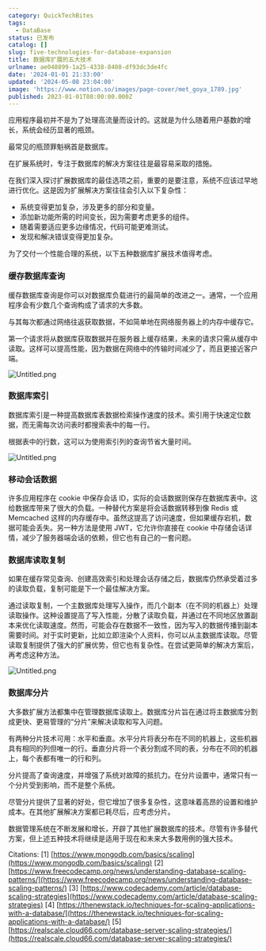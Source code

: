 ```yaml
---
category: QuickTechBites
tags:
  - DataBase
status: 已发布
catalog: []
slug: five-technologies-for-database-expansion
title: 数据库扩展的五大技术
urlname: ae048899-1a25-4338-8408-df93dc3de4fc
date: '2024-01-01 21:33:00'
updated: '2024-05-08 23:04:00'
image: 'https://www.notion.so/images/page-cover/met_goya_1789.jpg'
published: 2023-01-01T08:00:00.000Z
---
```


应用程序最初并不是为了处理高流量而设计的。这就是为什么随着用户基数的增长，系统会经历显著的瓶颈。


最常见的瓶颈罪魁祸首是数据库。


在扩展系统时，专注于数据库的解决方案往往是最容易采取的措施。


在我们深入探讨扩展数据库的最佳选项之前，重要的是要注意，系统不应该过早地进行优化。这是因为扩展解决方案往往会引入以下复杂性：

- 系统变得更加复杂，涉及更多的部分和变量。
- 添加新功能所需的时间变长，因为需要考虑更多的组件。
- 随着需要适应更多边缘情况，代码可能更难测试。
- 发现和解决错误变得更加复杂。

为了交付一个性能合理的系统，以下五种数据库扩展技术值得考虑。


### **缓存数据库查询**


缓存数据库查询是你可以对数据库负载进行的最简单的改进之一。通常，一个应用程序会有少数几个查询构成了请求的大多数。


与其每次都通过网络往返获取数据，不如简单地在网络服务器上的内存中缓存它。


第一个请求将从数据库获取数据并在服务器上缓存结果，未来的请求只需从缓存中读取。这样可以提高性能，因为数据在网络中的传输时间减少了，而且更接近客户端。


![Untitled.png](https://prod-files-secure.s3.us-west-2.amazonaws.com/5d24fe63-e567-4804-86f9-9fdc62e13082/90ccd300-8cb4-4392-a93f-76f7d0b7f352/Untitled.png?X-Amz-Algorithm=AWS4-HMAC-SHA256&X-Amz-Content-Sha256=UNSIGNED-PAYLOAD&X-Amz-Credential=ASIAZI2LB466RLEBX5QO%2F20250407%2Fus-west-2%2Fs3%2Faws4_request&X-Amz-Date=20250407T213634Z&X-Amz-Expires=3600&X-Amz-Security-Token=IQoJb3JpZ2luX2VjEO3%2F%2F%2F%2F%2F%2F%2F%2F%2F%2FwEaCXVzLXdlc3QtMiJGMEQCID8vfMN46kY0sXqphGkragPPM%2BxKv6N9akuPTgWr8y71AiAcBY9sWDsG8Wl6Pg8uYmevTR2Pxd6UNNQBU8YJcofTVCr%2FAwhmEAAaDDYzNzQyMzE4MzgwNSIMhXwDdtA7ASgZhMEAKtwDxs5IllV%2Bp13LMVmNt0bldNH13cSxorWDF2IP4hx%2FdNckwvYulTjzPYdH%2BagmUzxrVufW7hxBcfw9OoJuWjKYf2AtHdFGpxmBlaQVuEzC0HZWkXRtJ0VQLEQGIGk%2B8nWzslUAkFS5qMNhYCwp%2FM6l43iqzuHowlnLf5MsFuFcao7QY9hwe1f9S6GQpdmqCXtpeudtSwFW2c4VGSe%2BN%2Bbg16JtEmfD%2Fs3TTwZCT7OnTXLSTnPoF4WLDuDYwOpWhXfQmoULmqE5%2F%2Ffy8j%2BwMnntNXUx6D4PDvlybBUnT%2BUk7okuvwGFYv1bN5uOWgtZXLxa2HP4EMG72NUzOFHfhpmapGp54%2FANqcOafC7QOP1i8dPRvGwUTApwDS1naE99GWye9c0%2B6sXKNTP019AzjLETpuINk0rd0jeGduGL7A1r15sZ1OCv4vJn4VhIgG3jx4g2Fnoae5wpTZbqwGHmZ8RTJCa9HYJkq%2FHkMypazvWPy0MIAmZjy8UXvJxsEFQ1g2Ep8rmEJP1tTTVybG7%2BawnUdeNdmAh8LvCSQjPZ34vJ89j7iZ1QS2n3bge66yz7xLQwg%2B%2BFgxmadnu2s%2FgutgSMrFXIwfjlg3O7fwtEGeOcmTrCeyj%2BSp7hzCAM8OMw5IHRvwY6pgH10oY8Wx8Xyub3jEl%2BF2V%2FYJVtDljhCss4T3gf%2BXBCu6uahismGsKHdWxbwfLZJ%2FYTKxcA%2Fn2SZ2L5D%2BbY20kP%2Faxe%2F7ewDSDjtJQQaMktrI6hjxUaK5ii40MwJ0B6%2BE5%2BlghM1znxQzUoYao08IHi5zFmlLygxMPoR%2FQsRNvWEj5R0H47CJExLqvG2rQD9jCc5JJjdBDfQcj32KKja4oQ0UQyHxsQ&X-Amz-Signature=12b8a668811de26d10fc0d8c8b468848bdd81acae16b015cd87deebaeb475676&X-Amz-SignedHeaders=host&x-id=GetObject)


### **数据库索引**


数据库索引是一种提高数据库表数据检索操作速度的技术。索引用于快速定位数据，而无需每次访问表时都搜索表中的每一行。


根据表中的行数，这可以为使用索引列的查询节省大量时间。


![Untitled.png](https://prod-files-secure.s3.us-west-2.amazonaws.com/5d24fe63-e567-4804-86f9-9fdc62e13082/d4109739-24f9-4adf-abd6-8eec0d12f3c8/Untitled.png?X-Amz-Algorithm=AWS4-HMAC-SHA256&X-Amz-Content-Sha256=UNSIGNED-PAYLOAD&X-Amz-Credential=ASIAZI2LB466RLEBX5QO%2F20250407%2Fus-west-2%2Fs3%2Faws4_request&X-Amz-Date=20250407T213634Z&X-Amz-Expires=3600&X-Amz-Security-Token=IQoJb3JpZ2luX2VjEO3%2F%2F%2F%2F%2F%2F%2F%2F%2F%2FwEaCXVzLXdlc3QtMiJGMEQCID8vfMN46kY0sXqphGkragPPM%2BxKv6N9akuPTgWr8y71AiAcBY9sWDsG8Wl6Pg8uYmevTR2Pxd6UNNQBU8YJcofTVCr%2FAwhmEAAaDDYzNzQyMzE4MzgwNSIMhXwDdtA7ASgZhMEAKtwDxs5IllV%2Bp13LMVmNt0bldNH13cSxorWDF2IP4hx%2FdNckwvYulTjzPYdH%2BagmUzxrVufW7hxBcfw9OoJuWjKYf2AtHdFGpxmBlaQVuEzC0HZWkXRtJ0VQLEQGIGk%2B8nWzslUAkFS5qMNhYCwp%2FM6l43iqzuHowlnLf5MsFuFcao7QY9hwe1f9S6GQpdmqCXtpeudtSwFW2c4VGSe%2BN%2Bbg16JtEmfD%2Fs3TTwZCT7OnTXLSTnPoF4WLDuDYwOpWhXfQmoULmqE5%2F%2Ffy8j%2BwMnntNXUx6D4PDvlybBUnT%2BUk7okuvwGFYv1bN5uOWgtZXLxa2HP4EMG72NUzOFHfhpmapGp54%2FANqcOafC7QOP1i8dPRvGwUTApwDS1naE99GWye9c0%2B6sXKNTP019AzjLETpuINk0rd0jeGduGL7A1r15sZ1OCv4vJn4VhIgG3jx4g2Fnoae5wpTZbqwGHmZ8RTJCa9HYJkq%2FHkMypazvWPy0MIAmZjy8UXvJxsEFQ1g2Ep8rmEJP1tTTVybG7%2BawnUdeNdmAh8LvCSQjPZ34vJ89j7iZ1QS2n3bge66yz7xLQwg%2B%2BFgxmadnu2s%2FgutgSMrFXIwfjlg3O7fwtEGeOcmTrCeyj%2BSp7hzCAM8OMw5IHRvwY6pgH10oY8Wx8Xyub3jEl%2BF2V%2FYJVtDljhCss4T3gf%2BXBCu6uahismGsKHdWxbwfLZJ%2FYTKxcA%2Fn2SZ2L5D%2BbY20kP%2Faxe%2F7ewDSDjtJQQaMktrI6hjxUaK5ii40MwJ0B6%2BE5%2BlghM1znxQzUoYao08IHi5zFmlLygxMPoR%2FQsRNvWEj5R0H47CJExLqvG2rQD9jCc5JJjdBDfQcj32KKja4oQ0UQyHxsQ&X-Amz-Signature=ff2f44aae039528bb7a88b19d514c062b2de372c68b391e0342686d98bbad7e9&X-Amz-SignedHeaders=host&x-id=GetObject)


### **移动会话数据**


许多应用程序在 cookie 中保存会话 ID，实际的会话数据则保存在数据库表中。这给数据库带来了很大的负载。一种替代方案是将会话数据转移到像 Redis 或 Memcached 这样的内存缓存中。虽然这提高了访问速度，但如果缓存宕机，数据可能会丢失。另一种方法是使用 JWT，它允许你直接在 cookie 中存储会话详情，减少了服务器端会话的依赖，但它也有自己的一套问题。


### **数据库读取复制**


如果在缓存常见查询、创建高效索引和处理会话存储之后，数据库仍然承受着过多的读取负载，复制可能是下一个最佳解决方案。


通过读取复制，一个主数据库处理写入操作，而几个副本（在不同的机器上）处理读取操作。这种设置提高了写入性能，分散了读取负载，并通过在不同地区放置副本来优化读取速度。然而，可能会存在数据不一致性，因为写入的数据传播到副本需要时间。对于实时更新，比如立即渲染个人资料，你可以从主数据库读取。尽管读取复制提供了强大的扩展优势，但它也有复杂性。在尝试更简单的解决方案后，再考虑这种方法。


![Untitled.png](https://prod-files-secure.s3.us-west-2.amazonaws.com/5d24fe63-e567-4804-86f9-9fdc62e13082/24928cbe-8502-42c3-8c51-57b72171cc67/Untitled.png?X-Amz-Algorithm=AWS4-HMAC-SHA256&X-Amz-Content-Sha256=UNSIGNED-PAYLOAD&X-Amz-Credential=ASIAZI2LB466RLEBX5QO%2F20250407%2Fus-west-2%2Fs3%2Faws4_request&X-Amz-Date=20250407T213634Z&X-Amz-Expires=3600&X-Amz-Security-Token=IQoJb3JpZ2luX2VjEO3%2F%2F%2F%2F%2F%2F%2F%2F%2F%2FwEaCXVzLXdlc3QtMiJGMEQCID8vfMN46kY0sXqphGkragPPM%2BxKv6N9akuPTgWr8y71AiAcBY9sWDsG8Wl6Pg8uYmevTR2Pxd6UNNQBU8YJcofTVCr%2FAwhmEAAaDDYzNzQyMzE4MzgwNSIMhXwDdtA7ASgZhMEAKtwDxs5IllV%2Bp13LMVmNt0bldNH13cSxorWDF2IP4hx%2FdNckwvYulTjzPYdH%2BagmUzxrVufW7hxBcfw9OoJuWjKYf2AtHdFGpxmBlaQVuEzC0HZWkXRtJ0VQLEQGIGk%2B8nWzslUAkFS5qMNhYCwp%2FM6l43iqzuHowlnLf5MsFuFcao7QY9hwe1f9S6GQpdmqCXtpeudtSwFW2c4VGSe%2BN%2Bbg16JtEmfD%2Fs3TTwZCT7OnTXLSTnPoF4WLDuDYwOpWhXfQmoULmqE5%2F%2Ffy8j%2BwMnntNXUx6D4PDvlybBUnT%2BUk7okuvwGFYv1bN5uOWgtZXLxa2HP4EMG72NUzOFHfhpmapGp54%2FANqcOafC7QOP1i8dPRvGwUTApwDS1naE99GWye9c0%2B6sXKNTP019AzjLETpuINk0rd0jeGduGL7A1r15sZ1OCv4vJn4VhIgG3jx4g2Fnoae5wpTZbqwGHmZ8RTJCa9HYJkq%2FHkMypazvWPy0MIAmZjy8UXvJxsEFQ1g2Ep8rmEJP1tTTVybG7%2BawnUdeNdmAh8LvCSQjPZ34vJ89j7iZ1QS2n3bge66yz7xLQwg%2B%2BFgxmadnu2s%2FgutgSMrFXIwfjlg3O7fwtEGeOcmTrCeyj%2BSp7hzCAM8OMw5IHRvwY6pgH10oY8Wx8Xyub3jEl%2BF2V%2FYJVtDljhCss4T3gf%2BXBCu6uahismGsKHdWxbwfLZJ%2FYTKxcA%2Fn2SZ2L5D%2BbY20kP%2Faxe%2F7ewDSDjtJQQaMktrI6hjxUaK5ii40MwJ0B6%2BE5%2BlghM1znxQzUoYao08IHi5zFmlLygxMPoR%2FQsRNvWEj5R0H47CJExLqvG2rQD9jCc5JJjdBDfQcj32KKja4oQ0UQyHxsQ&X-Amz-Signature=268cce204f22ceec0313b58f4e243807011d2d3889b8f9f4686d0b5bd0ce4540&X-Amz-SignedHeaders=host&x-id=GetObject)


### **数据库分片**


大多数扩展方法都集中在管理数据库读取上。数据库分片旨在通过将主数据库分割成更快、更易管理的“分片”来解决读取和写入问题。


有两种分片技术可用：水平和垂直。水平分片将表分布在不同的机器上，这些机器具有相同的列但唯一的行。垂直分片将一个表分割成不同的表，分布在不同的机器上，每个表都有唯一的行和列。


分片提高了查询速度，并增强了系统对故障的抵抗力。在分片设置中，通常只有一个分片受到影响，而不是整个系统。


尽管分片提供了显著的好处，但它增加了很多复杂性，这意味着高昂的设置和维护成本。在其他扩展解决方案都已耗尽后，应考虑分片。


数据管理系统在不断发展和增长，开辟了其他扩展数据库的技术。尽管有许多替代方案，但上述五种技术将继续是适用于现在和未来大多数用例的强大技术。


Citations:
[1] [https://www.mongodb.com/basics/scaling](https://www.mongodb.com/basics/scaling)
[2] [https://www.freecodecamp.org/news/understanding-database-scaling-patterns/](https://www.freecodecamp.org/news/understanding-database-scaling-patterns/)
[3] [https://www.codecademy.com/article/database-scaling-strategies](https://www.codecademy.com/article/database-scaling-strategies)
[4] [https://thenewstack.io/techniques-for-scaling-applications-with-a-database/](https://thenewstack.io/techniques-for-scaling-applications-with-a-database/)
[5] [https://realscale.cloud66.com/database-server-scaling-strategies/](https://realscale.cloud66.com/database-server-scaling-strategies/)

